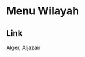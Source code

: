 # Menu Wilayah

## Link

[Alger, Aljazair](https://github.com/gigit-pemilu/pemilu-2024-99-luar-negeri/tree/main/pileg-dpr/hitung-suara/sub/99-luar-negeri/sub/04-alger-aljazair/sub/01-alger-aljazair)


